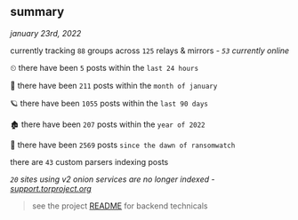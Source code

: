 
## summary
_january 23rd, 2022_

currently tracking `88` groups across `125` relays & mirrors - _`53` currently online_

⏲ there have been `5` posts within the `last 24 hours`

🦈 there have been `211` posts within the `month of january`

🪐 there have been `1055` posts within the `last 90 days`

🏚 there have been `207` posts within the `year of 2022`

🦕 there have been `2569` posts `since the dawn of ransomwatch`

there are `43` custom parsers indexing posts

_`20` sites using v2 onion services are no longer indexed - [support.torproject.org](https://support.torproject.org/onionservices/v2-deprecation/)_

> see the project [README](https://github.com/thetanz/ransomwatch#ransomwatch--) for backend technicals
